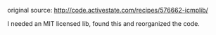 original source: http://code.activestate.com/recipes/576662-icmplib/

I needed an MIT licensed lib, found this and reorganized the code.